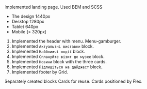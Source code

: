 Implemented landing page. Used BEM and SCSS

- The design 1440px
- Desktop 1280px
- Tablet 640px
- Mobile (> 320px)

1. Implemented the header with menu. Menu-gamburger.
2. Implemented `Актуальтні виставки` block.
3. Implemented `Найближчі події` block.
4. Implemented `Сплануйте візит до музею` block.
5. Implemented `Новини` block with the three cards.
6. Implemented `Підпишіться на дайджест` block.
7. Implemented footer by Grid.


Separately created blocks Cards for reuse. Cards positioned
by Flex.
